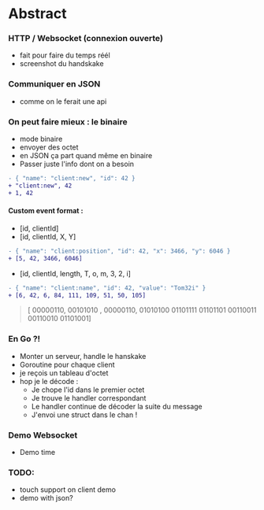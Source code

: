 # Abstract

### HTTP / Websocket (connexion ouverte)

- fait pour faire du temps réél
- screenshot du handskake

### Communiquer en JSON

- comme on le ferait une api

### On peut faire mieux : le binaire

- mode binaire
- envoyer des octet
- en JSON ça part quand même en binaire
- Passer juste l'info dont on a besoin

```diff
- { "name": "client:new", "id": 42 }
+ "client:new", 42
+ 1, 42
```

#### Custom event format :

- [id, clientId]
- [id, clientId, X, Y]

```diff
- { "name": "client:position", "id": 42, "x": 3466, "y": 6046 }
+ [5, 42, 3466, 6046]
```

- [id, clientId, length, T, o, m, 3, 2, i]
```diff
- { "name": "client:name", "id": 42, "value": "Tom32i" }
+ [6, 42, 6, 84, 111, 109, 51, 50, 105]
```
> [ 00000110, 00101010 , 00000110, 01010100 01101111 01101101 00110011 00110010 01101001]

### En Go ?!

- Monter un serveur, handle le hanskake
- Goroutine pour chaque client
- je reçois un tableau d'octet
- hop je le décode :
    - Je chope l'id dans le premier octet
    - Je trouve le handler correspondant
    - Le handler continue de décoder la suite du message
    - J'envoi une struct dans le chan !

### Demo Websocket

- Demo time


### TODO:
- touch support on client demo
- demo with json?

